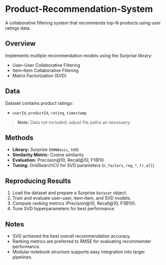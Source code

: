 # Product-Recommendation-System

A collaborative filtering system that recommends top-N products using user ratings data.

## Overview
Implements multiple recommendation models using the Surprise library:
- User–User Collaborative Filtering  
- Item–Item Collaborative Filtering  
- Matrix Factorization (SVD)

## Data
Dataset contains product ratings:
- `userId`, `productId`, `rating`, `timestamp`  
> **Note:** Data not included; adjust file paths as necessary.

## Methods
- **Library:** Surprise (`KNNBasic`, `SVD`)  
- **Similarity Metric:** Cosine similarity  
- **Evaluation:** Precision@10, Recall@10, F1@10  
- **Tuning:** GridSearchCV for SVD parameters (`n_factors`, `reg_*`, `lr_all`)  

## Reproducing Results
1. Load the dataset and prepare a Surprise `Dataset` object.  
2. Train and evaluate user–user, item–item, and SVD models.  
3. Compute ranking metrics (Precision@10, Recall@10, F1@10).  
4. Tune SVD hyperparameters for best performance.  

## Notes
- SVD achieved the best overall recommendation accuracy.  
- Ranking metrics are preferred to RMSE for evaluating recommender performance.  
- Modular notebook structure supports easy integration into larger pipelines.  

